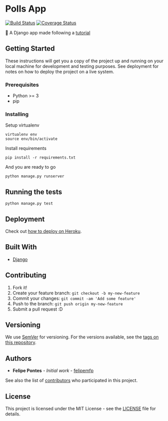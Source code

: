 # Polls App

[![Build Status](https://travis-ci.org/felipemfp/django-polls-app.svg?branch=master)](https://travis-ci.org/felipemfp/django-polls-app) [![Coverage Status](https://coveralls.io/repos/github/felipemfp/django-polls-app/badge.svg?branch=master)](https://coveralls.io/github/felipemfp/django-polls-app?branch=master)

:memo: A Django app made following a [tutorial](https://docs.djangoproject.com/en/1.9/intro/)

## Getting Started

These instructions will get you a copy of the project up and running on your local machine for development and testing purposes. See deployment for notes on how to deploy the project on a live system.

### Prerequisites

- Python >= 3
- pip

### Installing

Setup virtualenv

```
virtualenv env
source env/bin/activate
```

Install requirements

```
pip install -r requirements.txt
```

And you are ready to go

```
python manage.py runserver
```

## Running the tests

```
python manage.py test
```

## Deployment

Check out [how to deploy on Heroku](https://devcenter.heroku.com/articles/deploying-python).

## Built With

* [Django](https://www.djangoproject.com/)

## Contributing

1. Fork it!
2. Create your feature branch: `git checkout -b my-new-feature`
3. Commit your changes: `git commit -am 'Add some feature'`
4. Push to the branch: `git push origin my-new-feature`
5. Submit a pull request :D

## Versioning

We use [SemVer](http://semver.org/) for versioning. For the versions available, see the [tags on this repository](https://github.com/felipemfp/django-polls-app/tags). 

## Authors

* **Felipe Pontes** - *Initial work* - [felipemfp](https://github.com/felipemfp)

See also the list of [contributors](https://github.com/your/project/contributors) who participated in this project.

## License

This project is licensed under the MIT License - see the [LICENSE](LICENSE) file for details.
